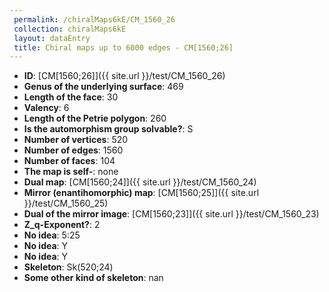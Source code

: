 ```yaml
--- 
 permalink: /chiralMaps6kE/CM_1560_26 
 collection: chiralMaps6kE
 layout: dataEntry
 title: Chiral maps up to 6000 edges - CM[1560;26]
---
```


- **ID**: [CM[1560;26]]({{ site.url }}/test/CM_1560_26)
- **Genus of the underlying surface**: 469
- **Length of the face**: 30
- **Valency**: 6
- **Length of the Petrie polygon**: 260
- **Is the automorphism group solvable?**: S
- **Number of vertices**: 520
- **Number of edges**: 1560
- **Number of faces**: 104
- **The map is self-**: none
- **Dual map**: [CM[1560;24]]({{ site.url }}/test/CM_1560_24)
- **Mirror (enantihomorphic) map**: [CM[1560;25]]({{ site.url }}/test/CM_1560_25)
- **Dual of the mirror image**: [CM[1560;23]]({{ site.url }}/test/CM_1560_23)
- **Z_q-Exponent?**: 2
- **No idea**:  5:25
- **No idea**: Y
- **No idea**: Y
- **Skeleton**: Sk(520;24)
- **Some other kind of skeleton**: nan
